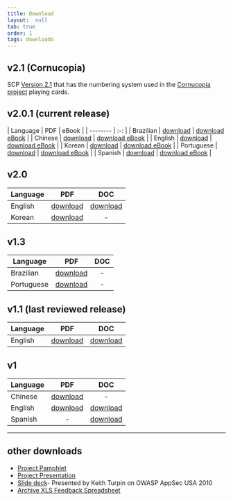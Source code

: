 ```yaml
---
title: Download
layout:  null
tab: true
order: 1
tags: downloads
---
```


## v2.1 (Cornucopia)

SCP [Version 2.1][en21pdf] that has the numbering system used in the [Cornucopia project][cornucopia] playing cards.

## v2.0.1 (current release)

| Language | PDF | eBook |
| -------- | :-: |
| Brazilian | [download][br201pdf] | [download eBook][br201ebook] |
| Chinese | [download][cn201pdf] | [download eBook][cn201ebook] |
| English | [download][en201pdf] | [download eBook][en201ebook] |
| Korean | [download][ko201pdf] | [download eBook][ko201ebook] |
| Portuguese | [download][pt201pdf] | [download eBook][pt201ebook] |
| Spanish | [download][es201pdf] | [download eBook][es201ebook] |

## v2.0

| Language | PDF | DOC |
| -------- | :-: | :-: |
| English | [download][en20pdf] | [download][en20doc] |
| Korean | [download][ko20pdf] | - |

## v1.3

| Language | PDF | DOC |
| -------- | :-: | :-: |
| Brazilian | [download][br13pdf] | - |
| Portuguese | [download][pt13PDF] | - |

## v1.1 (last reviewed release)

| Language | PDF | DOC |
| -------- | :-: | :-: |
| English | [download][en11pdf] | [download][en11doc] |

## v1

| Language | PDF | DOC |
| -------- | :-: | :-: |
| Chinese | [download][cn10pdf] | - |
| English | [download][en10pdf] | [download][en10doc] |
| Spanish | - | [download][es10doc] |

-----

## other downloads

* [Project Pamphlet][pamphlet]
* [Project Presentation][presentation]
* [Slide deck][appsecusa10]- Presented by Keith Turpin on OWASP AppSec USA 2010
* [Archive XLS Feedback Spreadsheet][feedback]

[br201ebook]: https://github.com/OWASP/secure-coding-practices-quick-reference-guide/releases/download/v2.0.1/OWASP_SCP_Quick_Reference_Guide.pt-BR.epub
[br201pdf]: https://github.com/OWASP/secure-coding-practices-quick-reference-guide/releases/download/v2.0.1/OWASP_SCP_Quick_Reference_Guide.pt-BR.pdf
[br13pdf]: https://owasp.org/www-pdf-archive/OWASP_SCP_v1.3_pt-BR.pdf
[cn10pdf]: https://owasp.org/www-pdf-archive//OWASP_SCP_Quick_Reference_Guide_(Chinese).pdf
[cn201ebook]: https://github.com/OWASP/secure-coding-practices-quick-reference-guide/releases/download/v2.0.1/OWASP_SCP_Quick_Reference_Guide.zh-CN.epub
[cn201pdf]: https://github.com/OWASP/secure-coding-practices-quick-reference-guide/releases/download/v2.0.1/OWASP_SCP_Quick_Reference_Guide.zh-CN.pdf
[en21pdf]: assets/pdfs/OWASP_SCP_Quick_Reference_Guide_v21.pdf
[en10pdf]: https://owasp.org/www-pdf-archive/OWASP_SCP_Quick_Reference_Guide_v1.pdf
[en10doc]: https://wiki.owasp.org/images/1/10/OWASP_SCP_Quick_Reference_Guide_v1.doc
[en11pdf]: http://www.owasp.org/images/2/2f/OWASP_SCP_Quick_Reference_Guide_v1-1b.pdf
[en11doc]: http://wiki.owasp.org/images/0/0b/OWASP_SCP_Quick_Reference_Guide_v1-1b.doc
[en20pdf]: https://owasp.org/www-pdf-archive/OWASP_SCP_Quick_Reference_Guide_v2.pdf
[en20doc]: https://wiki.owasp.org/images/a/ac/OWASP_SCP_Quick_Reference_Guide_v2.doc
[en201ebook]: https://github.com/OWASP/secure-coding-practices-quick-reference-guide/releases/download/v2.0.1/OWASP_SCP_Quick_Reference_Guide.en-US.epub
[en201pdf]: https://github.com/OWASP/secure-coding-practices-quick-reference-guide/releases/download/v2.0.1/OWASP_SCP_Quick_Reference_Guide.en-US.pdf
[es10doc]: https://wiki.owasp.org/images/c/c8/OWASP_SCP_Quick_Reference_Guide_SPA.doc
[es201ebook]: https://github.com/OWASP/secure-coding-practices-quick-reference-guide/releases/download/v2.0.1/OWASP_SCP_Quick_Reference_Guide.es-UY.epub
[es201pdf]: https://github.com/OWASP/secure-coding-practices-quick-reference-guide/releases/download/v2.0.1/OWASP_SCP_Quick_Reference_Guide.es-UY.pdf
[ko20pdf]: https://owasp.org/www-pdf-archive//2011%EB%85%846%EC%9B%94_OWASP_%EC%8B%9C%ED%81%90%EC%96%B4%EC%BD%94%EB%94%A9%EA%B7%9C%EC%B9%99_v2_KOR.pdf
[ko201ebook]: https://github.com/OWASP/secure-coding-practices-quick-reference-guide/releases/download/v2.0.1/OWASP_SCP_Quick_Reference_Guide.ko-KR.epub
[ko201pdf]: https://github.com/OWASP/secure-coding-practices-quick-reference-guide/releases/download/v2.0.1/OWASP_SCP_Quick_Reference_Guide.ko-KR.pdf
[pt13pdf]: https://owasp.org/www-pdf-archive/OWASP_SCP_v1.3_pt-PT.pdf
[pt201ebook]: https://github.com/OWASP/secure-coding-practices-quick-reference-guide/releases/download/v2.0.1/OWASP_SCP_Quick_Reference_Guide.pt-PT.epub
[pt201pdf]: https://github.com/OWASP/secure-coding-practices-quick-reference-guide/releases/download/v2.0.1/OWASP_SCP_Quick_Reference_Guide.pt-PT.pdf

[appsecusa10]: https://wiki.owasp.org/images/5/54/Secure_Coding_Practices_Quick_Ref_5.ppt
[cornucopia]: https://owasp.org/www-project-cornucopia/
[feedback]: https://wiki.owasp.org/images/6/64/SCP-QRG_Revisions_History.xls
[pamphlet]: https://owasp.org/www-pdf-archive/Flyer_Secure_Coding_Practices_Quick_Reference_Guide_V2.pdf
[presentation]: https://wiki.owasp.org/images/f/fd/Secure_Coding_Practices_Quick_Ref_6.ppt
